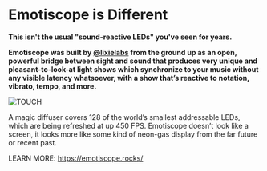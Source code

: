 # Emotiscope is Different

**This isn't the usual "sound-reactive LEDs" you've seen for years.**

**Emotiscope was built by [@lixielabs](https://leds.social/@lixielabs) from the ground up as an open, powerful bridge between sight and sound that produces very unique and pleasant-to-look-at light shows which synchronize to your music without any visible latency whatsoever, with a show that’s reactive to notation, vibrato, tempo, and more.**

![TOUCH](https://github.com/lixie-labs/emotiscope/blob/main/extras/img/emotiscope_spectrum_crop.jpg?raw=true)

 A magic diffuser covers 128 of the world’s smallest addressable LEDs, which are being refreshed at up 450 FPS. Emotiscope doesn’t look like a screen, it looks more like some kind of neon-gas display from the far future or recent past.

LEARN MORE:
https://emotiscope.rocks/
